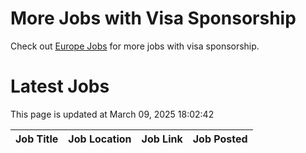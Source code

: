 # More Jobs with Visa Sponsorship

Check out [Europe Jobs](https://github.com/sureshparimi/europejobs#latest-jobs) for more jobs with visa sponsorship.

# Latest Jobs

This page is updated at March 09, 2025 18:02:42

| Job Title | Job Location | Job Link | Job Posted |
| --- | --- | --- | --- |
